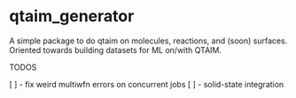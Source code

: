 # qtaim_generator
A simple package to do qtaim on molecules, reactions, and (soon) surfaces. Oriented towards building datasets for ML on/with QTAIM.

TODOS

[ ] - fix weird multiwfn errors on concurrent jobs
[ ] - solid-state integration 
